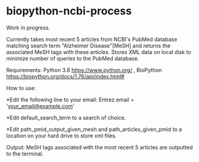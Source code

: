 # biopython-ncbi-process
Work in progress.

Currently takes most recent 5 articles from NCBI's PubMed database matching search term "Alzheimer Disease"[MeSH] and returns the associated MeSH tags with these articles. Stores XML data on local disk to minimize number of queries to the PubMed database.

Requirements:
Python 3.8 https://www.python.org/ ,
BioPython
https://biopython.org/docs/1.76/api/index.html#

How to use:

*Edit the following line to your email:
Entrez.email = 'your_email@example.com'

*Edit default_search_term to a search of choice.

*Edit path_pmid_output_given_mesh and path_articles_given_pmid to a location on your hard drive to store xml files.



Output:
MeSH tags associated with the most recent 5 articles are outputted to the terminal.
